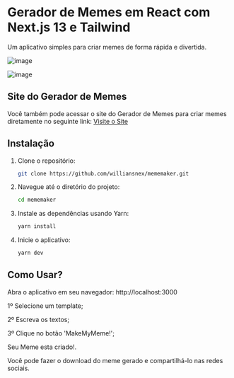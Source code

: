 # Gerador de Memes em React com Next.js 13 e Tailwind

Um aplicativo simples para criar memes de forma rápida e divertida.

![image](https://github.com/williansnex/mememaker/assets/120076321/c6aa759a-bcfb-4358-969b-5329efeeb965)

![image](https://github.com/williansnex/mememaker/assets/120076321/f8e44329-68fc-4266-ab44-b74b2a88bd0e)


## Site do Gerador de Memes

Você também pode acessar o site do Gerador de Memes para criar memes diretamente no seguinte link:
[Visite o Site](https://geradordememes.vercel.app/)


## Instalação

1. Clone o repositório:

    ```bash
   git clone https://github.com/williansnex/mememaker.git

2. Navegue até o diretório do projeto:
   ```bash
   cd mememaker

3. Instale as dependências usando Yarn:
   ```bash
   yarn install

4. Inicie o aplicativo:
   ```bash
   yarn dev


## Como Usar?

Abra o aplicativo em seu navegador: http://localhost:3000

1º Selecione um template;

2º Escreva os textos;

3º Clique no botão 'MakeMyMeme!';

Seu Meme esta criado!.

Você pode fazer o download do meme gerado e compartilhá-lo nas redes sociais.
